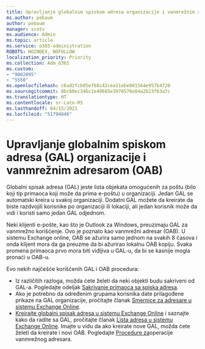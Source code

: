 ```yaml
---
title: Upravljanje globalnim spiskom adresa organizacije i vanmrežnim adresarom
ms.author: pebaum
author: pebaum
manager: scotv
ms.audience: Admin
ms.topic: article
ms.service: o365-administration
ROBOTS: NOINDEX, NOFOLLOW
localization_priority: Priority
ms.collection: Adm_O365
ms.custom:
- "9002895"
- "5550"
ms.openlocfilehash: c6ad2fcb85ef68c42cea11ebe0d1564e957b4720
ms.sourcegitcommit: 8bc60ec34bc1e40685e3976576e04a2623f63a7c
ms.translationtype: HT
ms.contentlocale: sr-Latn-RS
ms.lasthandoff: 04/15/2021
ms.locfileid: "51794846"
---
```

# <a name="managing-organization-global-address-list-gal-and-offline-address-book-oab"></a>Upravljanje globalnim spiskom adresa (GAL) organizacije i vanmrežnim adresarom (OAB)

Globalni spisak adresa (GAL) jeste lista objekata omogućenih za poštu (bilo koji tip primaoca koji može da prima e-poštu) u organizaciji. Jedan GAL se automatski kreira u svakoj organizaciji. Dodatni GAL možete da kreirate da biste razdvojili korisnike po organizaciji ili lokaciji, ali jedan korisnik može da vidi i koristi samo jedan GAL odjednom.

Neki klijenti e-pošte, kao što je Outlook za Windows, preuzimaju GAL za vanmrežno korišćenje. Ovo je poznato kao vanmrežni adresar (OAB). U sistemu Exchange online, OAB se ažurira samo jednom na svakih 8 časova i onda klijent mora da ga preuzme da bi ažurirao lokalnu OAB kopiju. Svaka promena primaoca prvo mora biti vidljiva u GAL-u, da bi se kasnije mogla pronaći u OAB-u.

Evo nekih najčešće korišćenih GAL i OAB procedura:

- Iz različitih razloga, možda ćete želeti da neki objekti budu sakriveni od GAL-a. Pogledajte odeljak [Sakrivanje primaoca sa spiska adresa](https://docs.microsoft.com/exchange/address-books/address-lists/manage-address-lists#hide-recipients-from-address-lists).
- Ako je potrebno da određenim grupama korisnika date prilagođene prikaze na GAL organizacije, pročitajte članak [Smernice za adresare u sistemu Exchange Online](https://docs.microsoft.com/exchange/address-books/address-book-policies/address-book-policies).
- [Kreirajte globalni spisak adresa u sistemu Exchange Online](https://docs.microsoft.com/exchange/address-books/address-lists/create-global-address-list) i saznajte kako da radite sa GAL, pročitajte članak [Lista adresa u sistemu Exchange Online](https://docs.microsoft.com/exchange/address-books/address-lists/address-lists). Imajte u vidu da ako kreirate nove GAL, možda ćete želeti da kreirate i novi OAB. Pogledajte [Procedure za](https://docs.microsoft.com/exchange/address-books/offline-address-books/offline-address-book-procedures)operacije vanmrežnog adresara.
